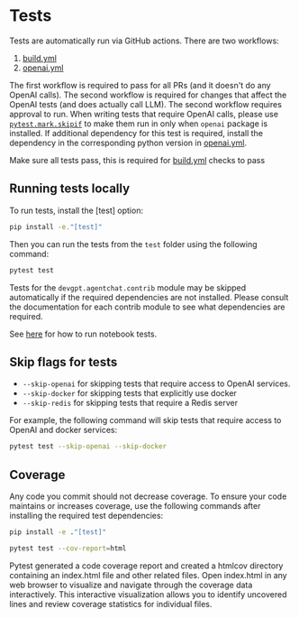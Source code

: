 # Tests

Tests are automatically run via GitHub actions. There are two workflows:

1. [build.yml](https://github.com/khulnasoft/devgpt/blob/main/.github/workflows/build.yml)
1. [openai.yml](https://github.com/khulnasoft/devgpt/blob/main/.github/workflows/openai.yml)

The first workflow is required to pass for all PRs (and it doesn't do any OpenAI calls). The second workflow is required for changes that affect the OpenAI tests (and does actually call LLM). The second workflow requires approval to run. When writing tests that require OpenAI calls, please use [`pytest.mark.skipif`](https://github.com/khulnasoft/devgpt/blob/b1adac515931bf236ac59224269eeec683a162ba/test/oai/test_client.py#L19) to make them run in only when `openai` package is installed. If additional dependency for this test is required, install the dependency in the corresponding python version in [openai.yml](https://github.com/khulnasoft/devgpt/blob/main/.github/workflows/openai.yml).

Make sure all tests pass, this is required for [build.yml](https://github.com/khulnasoft/devgpt/blob/main/.github/workflows/build.yml) checks to pass

## Running tests locally

To run tests, install the [test] option:

```bash
pip install -e."[test]"
```

Then you can run the tests from the `test` folder using the following command:

```bash
pytest test
```

Tests for the `devgpt.agentchat.contrib` module may be skipped automatically if the
required dependencies are not installed. Please consult the documentation for
each contrib module to see what dependencies are required.

See [here](https://github.com/khulnasoft/devgpt/blob/main/notebook/contributing.md#testing) for how to run notebook tests.

## Skip flags for tests

- `--skip-openai` for skipping tests that require access to OpenAI services.
- `--skip-docker` for skipping tests that explicitly use docker
- `--skip-redis` for skipping tests that require a Redis server

For example, the following command will skip tests that require access to
OpenAI and docker services:

```bash
pytest test --skip-openai --skip-docker
```

## Coverage

Any code you commit should not decrease coverage. To ensure your code maintains or increases coverage, use the following commands after installing the required test dependencies:

```bash
pip install -e ."[test]"

pytest test --cov-report=html
```

Pytest generated a code coverage report and created a htmlcov directory containing an index.html file and other related files. Open index.html in any web browser to visualize and navigate through the coverage data interactively. This interactive visualization allows you to identify uncovered lines and review coverage statistics for individual files.
